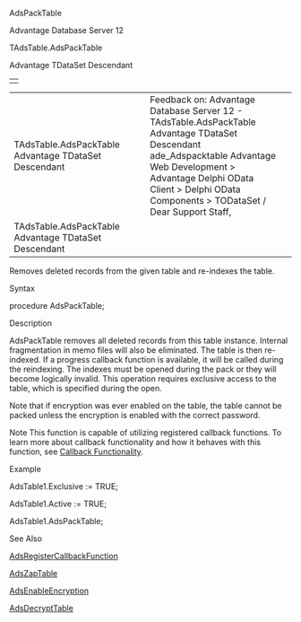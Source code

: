 AdsPackTable




Advantage Database Server 12  

TAdsTable.AdsPackTable

Advantage TDataSet Descendant

|  |
| --- |
|  |

|  |  |  |  |  |
| --- | --- | --- | --- | --- |
| TAdsTable.AdsPackTable  Advantage TDataSet Descendant |  |  | Feedback on: Advantage Database Server 12 - TAdsTable.AdsPackTable Advantage TDataSet Descendant ade\_Adspacktable Advantage Web Development > Advantage Delphi OData Client > Delphi OData Components > TODataSet / Dear Support Staff, |  |
| TAdsTable.AdsPackTable  Advantage TDataSet Descendant |  |  |  |  |

Removes deleted records from the given table and re-indexes the table.

Syntax

procedure AdsPackTable;

Description

AdsPackTable removes all deleted records from this table instance. Internal fragmentation in memo files will also be eliminated. The table is then re-indexed. If a progress callback function is available, it will be called during the reindexing. The indexes must be opened during the pack or they will become logically invalid. This operation requires exclusive access to the table, which is specified during the open.

Note that if encryption was ever enabled on the table, the table cannot be packed unless the encryption is enabled with the correct password.

Note This function is capable of utilizing registered callback functions. To learn more about callback functionality and how it behaves with this function, see [Callback Functionality](master_callback_functionality.htm).

Example

AdsTable1.Exclusive := TRUE;

AdsTable1.Active := TRUE;

AdsTable1.AdsPackTable;

See Also

[AdsRegisterCallbackFunction](ade_adsregistercallbackfunction.htm)

[AdsZapTable](ade_adszaptable.htm)

[AdsEnableEncryption](ade_adsenableencryption.htm)

[AdsDecryptTable](ade_adsdecrypttable.htm)